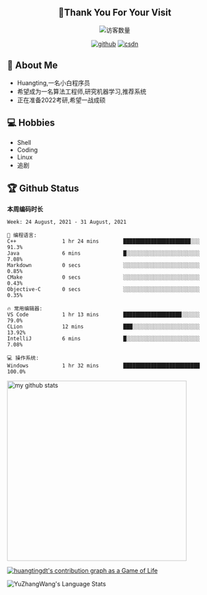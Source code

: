<h2 align="center">👋Thank You For Your Visit</h2>
<div align="center">
<img src="https://profile-counter.glitch.me/Huangtingdt/count.svg" alt="访客数量">
</div>
  <p align="center">
    <a href="https://github.com/Huangtingdt/Huangtingdt"><img src="https://img.shields.io/badge/GitHub-ff79c6" alt="github"></a>
    <a href="https://blog.csdn.net/qq_43531216"><img src="https://img.shields.io/badge/CSDN-cf000e" alt="csdn"></a>
  </p>

## 🤵 About Me

  - Huangting,一名小白程序员
  - 希望成为一名算法工程师,研究机器学习,推荐系统
  - 正在准备2022考研,希望一战成硕

## 💻 Hobbies

  - Shell
  - Coding
  - Linux
  - 追剧

## 🏆 Github Status



  **本周编码时长**

  <!--START_SECTION:waka-->
```text
Week: 24 August, 2021 - 31 August, 2021

💬 编程语言: 
C++               1 hr 24 mins        ██████████████████████░░░   91.3% 
Java              6 mins              █░░░░░░░░░░░░░░░░░░░░░░░░   7.08% 
Markdown          0 secs              ░░░░░░░░░░░░░░░░░░░░░░░░░   0.85% 
CMake             0 secs              ░░░░░░░░░░░░░░░░░░░░░░░░░   0.43% 
Objective-C       0 secs              ░░░░░░░░░░░░░░░░░░░░░░░░░   0.35%

🔥 常用编辑器: 
VS Code           1 hr 13 mins        ███████████████████░░░░░░   79.0% 
CLion             12 mins             ███░░░░░░░░░░░░░░░░░░░░░░   13.92% 
IntelliJ          6 mins              █░░░░░░░░░░░░░░░░░░░░░░░░   7.08%

💻 操作系统: 
Windows           1 hr 32 mins        █████████████████████████   100.0%

```


<!--END_SECTION:waka-->

<p align="left">
<img src="https://github-readme-stats.vercel.app/api?username=huangtingdt&show_icons=true&theme=tokyonight" alt="my github stats" width="420"/>
</P>

  [![huangtingdt's contribution graph as a Game of Life](https://github4life.herokuapp.com/huangtingdt.gif)](https://github4life.herokuapp.com/huangtingdt)

![YuZhangWang's Language Stats](https://github-readme-stats.anuraghazra1.vercel.app/api/top-langs/?username=huangtingdt&show_icons=true)

